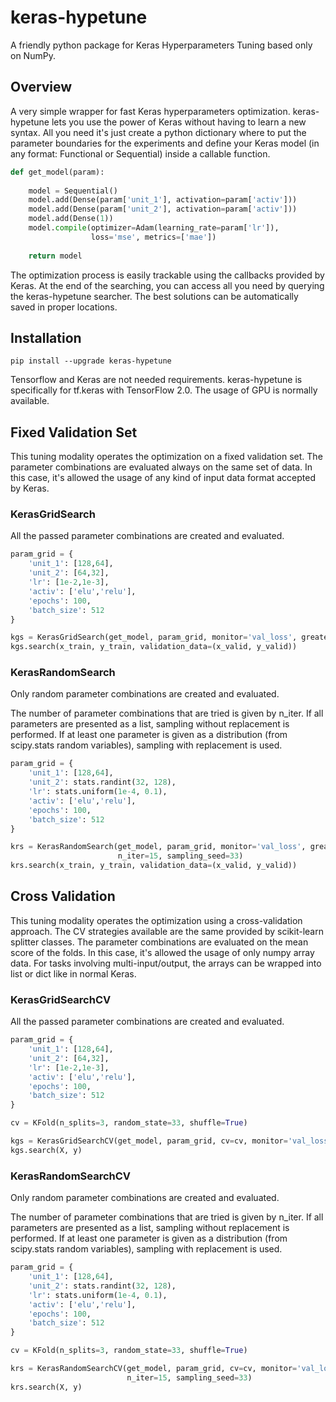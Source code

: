 # keras-hypetune
A friendly python package for Keras Hyperparameters Tuning based only on NumPy.

## Overview

A very simple wrapper for fast Keras hyperparameters optimization. keras-hypetune lets you use the power of Keras without having to learn a new syntax. All you need it's just create a python dictionary where to put the parameter boundaries for the experiments and define your Keras model (in any format: Functional or Sequential) inside a callable function.

```python
def get_model(param):
        
    model = Sequential()
    model.add(Dense(param['unit_1'], activation=param['activ']))
    model.add(Dense(param['unit_2'], activation=param['activ']))
    model.add(Dense(1))
    model.compile(optimizer=Adam(learning_rate=param['lr']), 
                  loss='mse', metrics=['mae'])
    
    return model
```

The optimization process is easily trackable using the callbacks provided by Keras. At the end of the searching, you can access all you need by querying the keras-hypetune searcher. The best solutions can be automatically saved in proper locations.

## Installation

```shell
pip install --upgrade keras-hypetune
```

Tensorflow and Keras are not needed requirements. keras-hypetune is specifically for tf.keras with TensorFlow 2.0. The usage of GPU is normally available.

## Fixed Validation Set

This tuning modality operates the optimization on a fixed validation set. The parameter combinations are evaluated always on the same set of data. In this case, it's allowed the usage of any kind of input data format accepted by Keras.

### KerasGridSearch

All the passed parameter combinations are created and evaluated.

```python
param_grid = {
    'unit_1': [128,64], 
    'unit_2': [64,32],
    'lr': [1e-2,1e-3], 
    'activ': ['elu','relu'],
    'epochs': 100, 
    'batch_size': 512
}

kgs = KerasGridSearch(get_model, param_grid, monitor='val_loss', greater_is_better=False)
kgs.search(x_train, y_train, validation_data=(x_valid, y_valid))
```

### KerasRandomSearch

Only random parameter combinations are created and evaluated.

The number of parameter combinations that are tried is given by n_iter. If all parameters are presented as a list, sampling without replacement is performed. If at least one parameter is given as a distribution (from scipy.stats random variables), sampling with replacement is used.

```python
param_grid = {
    'unit_1': [128,64], 
    'unit_2': stats.randint(32, 128),
    'lr': stats.uniform(1e-4, 0.1), 
    'activ': ['elu','relu'],
    'epochs': 100, 
    'batch_size': 512
}

krs = KerasRandomSearch(get_model, param_grid, monitor='val_loss', greater_is_better=False, 
                        n_iter=15, sampling_seed=33)
krs.search(x_train, y_train, validation_data=(x_valid, y_valid))
```

## Cross Validation

This tuning modality operates the optimization using a cross-validation approach. The CV strategies available are the same provided by scikit-learn splitter classes. The parameter combinations are evaluated on the mean score of the folds. In this case, it's allowed the usage of only numpy array data. For tasks involving multi-input/output, the arrays can be wrapped into list or dict like in normal Keras.

### KerasGridSearchCV

All the passed parameter combinations are created and evaluated.

```python
param_grid = {
    'unit_1': [128,64], 
    'unit_2': [64,32],
    'lr': [1e-2,1e-3], 
    'activ': ['elu','relu'],
    'epochs': 100, 
    'batch_size': 512
}

cv = KFold(n_splits=3, random_state=33, shuffle=True)

kgs = KerasGridSearchCV(get_model, param_grid, cv=cv, monitor='val_loss', greater_is_better=False)
kgs.search(X, y)
```

### KerasRandomSearchCV

Only random parameter combinations are created and evaluated.

The number of parameter combinations that are tried is given by n_iter. If all parameters are presented as a list, sampling without replacement is performed. If at least one parameter is given as a distribution (from scipy.stats random variables), sampling with replacement is used.

```python
param_grid = {
    'unit_1': [128,64], 
    'unit_2': stats.randint(32, 128),
    'lr': stats.uniform(1e-4, 0.1), 
    'activ': ['elu','relu'],
    'epochs': 100, 
    'batch_size': 512
}

cv = KFold(n_splits=3, random_state=33, shuffle=True)

krs = KerasRandomSearchCV(get_model, param_grid, cv=cv, monitor='val_loss', greater_is_better=False,
                          n_iter=15, sampling_seed=33)
krs.search(X, y)
```
